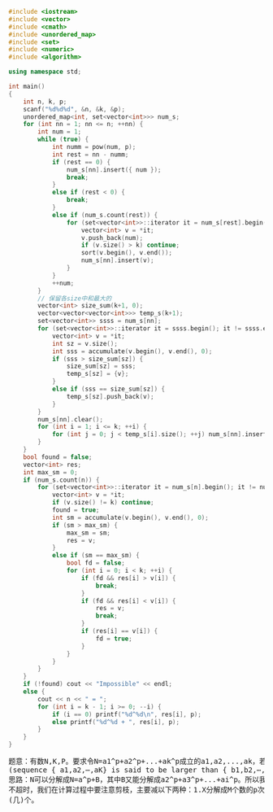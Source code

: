 ```CPP
#include <iostream>
#include <vector>
#include <cmath>
#include <unordered_map>
#include <set>
#include <numeric>
#include <algorithm>

using namespace std;

int main()
{
	int n, k, p;
	scanf("%d%d%d", &n, &k, &p);
	unordered_map<int, set<vector<int>>> num_s;
	for (int nn = 1; nn <= n; ++nn) {
		int num = 1;
		while (true) {
			int numm = pow(num, p);
			int rest = nn - numm;
			if (rest == 0) {
				num_s[nn].insert({ num });
				break;
			}
			else if (rest < 0) {
				break;
			}
			else if (num_s.count(rest)) {
				for (set<vector<int>>::iterator it = num_s[rest].begin(); it != num_s[rest].end(); ++it) {
					vector<int> v = *it;
					v.push_back(num);
					if (v.size() > k) continue;
					sort(v.begin(), v.end());
					num_s[nn].insert(v);
				}
			}
			++num;
		}
		// 保留各size中和最大的
		vector<int> size_sum(k+1, 0);
		vector<vector<vector<int>>> temp_s(k+1);
		set<vector<int>> ssss = num_s[nn];
		for (set<vector<int>>::iterator it = ssss.begin(); it != ssss.end(); ++it) {
			vector<int> v = *it;
			int sz = v.size();
			int sss = accumulate(v.begin(), v.end(), 0);
			if (sss > size_sum[sz]) {
				size_sum[sz] = sss;
				temp_s[sz] = {v};
			}
			else if (sss == size_sum[sz]) {
				temp_s[sz].push_back(v);
			}
		}
		num_s[nn].clear();
		for (int i = 1; i <= k; ++i) {
			for (int j = 0; j < temp_s[i].size(); ++j) num_s[nn].insert(temp_s[i][j]);
		}
	}
	bool found = false;
	vector<int> res;
	int max_sm = 0;
	if (num_s.count(n)) {
		for (set<vector<int>>::iterator it = num_s[n].begin(); it != num_s[n].end(); ++it) {
			vector<int> v = *it;
			if (v.size() != k) continue;
			found = true;
			int sm = accumulate(v.begin(), v.end(), 0);
			if (sm > max_sm) {
				max_sm = sm;
				res = v;
			}
			else if (sm == max_sm) {
				bool fd = false;
				for (int i = 0; i < k; ++i) {
					if (fd && res[i] > v[i]) {
						break;
					}
					if (fd && res[i] < v[i]) {
						res = v;
						break;
					}
					if (res[i] == v[i]) {
						fd = true;
					}
				}
			}
		}
	}
	if (!found) cout << "Impossible" << endl;
	else {
		cout << n << " = ";
		for (int i = k - 1; i >= 0; --i) {
			if (i == 0) printf("%d^%d\n", res[i], p);
			else printf("%d^%d + ", res[i], p);
		}
	}
}
```
<pre>
题意：有数N,K,P。要求令N=a1^p+a2^p+...+ak^p成立的a1,a2,...,ak，若有多组解，选a1+a2+...+ak最大的。若仍有相同的，选最大因数序列.
(sequence { a1,a2,⋯,aK} is said to be larger than { b1,b2,⋯,bK} if there exists 1≤L≤K such that ai=bi for i<L and aL >bL)
思路：N可以分解成N=a^p+B，其中B又能分解成a2^p+a3^p+...+ai^p。所以我们需要依次算出1,2,3,...,N-1,N可以分解成哪些数的p次方之和。为了
不超时，我们在计算过程中要注意剪枝，主要减以下两种：1.X分解成M个数的p次方之和，但M>K；2.计算出了X共有T种分解方法，保留不同size中和最大的那
(几)个。
</pre>
